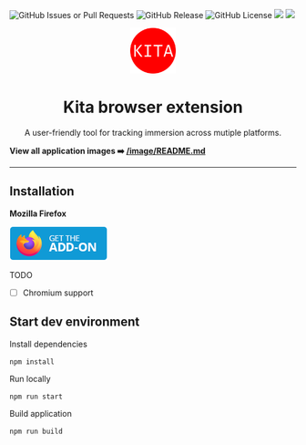 ![GitHub Issues or Pull Requests](https://img.shields.io/github/issues/kitamersion/kita-browser-extension?style=for-the-badge)
![GitHub Release](https://img.shields.io/github/v/release/kitamersion/kita-browser-extension?style=for-the-badge)
![GitHub License](https://img.shields.io/github/license/kitamersion/kita-browser-extension?style=for-the-badge)
[![][firefox-shield]][firefox-addon-url]
[![][chrome-shield]][chrome-addon-url]

[firefox-addon-url]: https://addons.mozilla.org/en-US/firefox/addon/kita-browser/
[firefox-shield]: https://img.shields.io/badge/Firefox-Install-blue?style=for-the-badge

[chrome-addon-url]: https://chromewebstore.google.com/detail/kita-browser/bfcnppooaljdcjdkcgdnlbggjoimlcgn
[chrome-shield]: https://img.shields.io/badge/Chrome-Install-yellow?style=for-the-badge

<div align="center">
  <a href="https://github.com/kitamersion/kita-browser-extension">
    <img src="ext/icons/enabled/icon512.png" alt="Logo" width="80" height="80">
  </a>

  <h1 align="center">Kita browser extension</h1>

  <p align="center">
    A user-friendly tool for tracking immersion across mutiple platforms.
  </p>
</div>

**View all application images ➡️  [/image/README.md](/images/README.md)**

---

## Installation

**Mozilla Firefox**

[![](images/addon/firefox-addons.png)](https://addons.mozilla.org/en-US/firefox/addon/kita-browser/)

TODO

- [ ] Chromium support

## Start dev environment


Install dependencies

```
npm install
```

Run locally

```
npm run start
```

Build application

```
npm run build
```

